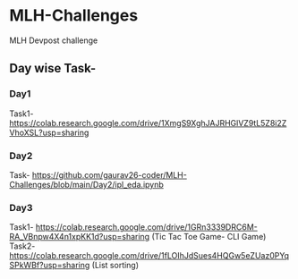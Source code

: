 # MLH-Challenges
MLH Devpost challenge
## Day wise Task-
### Day1
Task1- https://colab.research.google.com/drive/1XmgS9XghJAJRHGlVZ9tL5Z8i2ZVhoXSL?usp=sharing
### Day2
Task- https://github.com/gaurav26-coder/MLH-Challenges/blob/main/Day2/ipl_eda.ipynb
### Day3
Task1- https://colab.research.google.com/drive/1GRn3339DRC6M-RA_VBnpw4X4n1xpKK1d?usp=sharing (Tic Tac Toe Game- CLI Game)
Task2- https://colab.research.google.com/drive/1fLOIhJdSues4HQGw5eZUaz0PYqSPkWBf?usp=sharing (List sorting)
